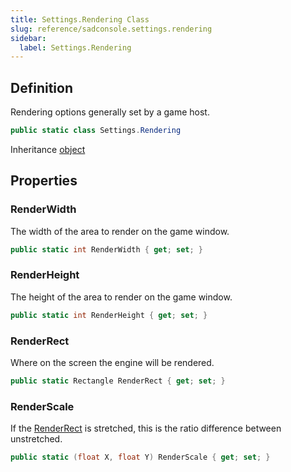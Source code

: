 ```yaml
---
title: Settings.Rendering Class
slug: reference/sadconsole.settings.rendering
sidebar:
  label: Settings.Rendering
---
```

## Definition

Rendering options generally set by a game host.

```csharp title="C#"
public static class Settings.Rendering
```

Inheritance [object](https://learn.microsoft.com/dotnet/api/system.object/)

## Properties

### RenderWidth

The width of the area to render on the game window.

```csharp title="C#"
public static int RenderWidth { get; set; }
```

### RenderHeight

The height of the area to render on the game window.

```csharp title="C#"
public static int RenderHeight { get; set; }
```

### RenderRect

Where on the screen the engine will be rendered.

```csharp title="C#"
public static Rectangle RenderRect { get; set; }
```

### RenderScale

If the [RenderRect](../sadconsole.settings.rendering/#renderrect/) is stretched, this is the ratio difference between unstretched.

```csharp title="C#"
public static (float X, float Y) RenderScale { get; set; }
```